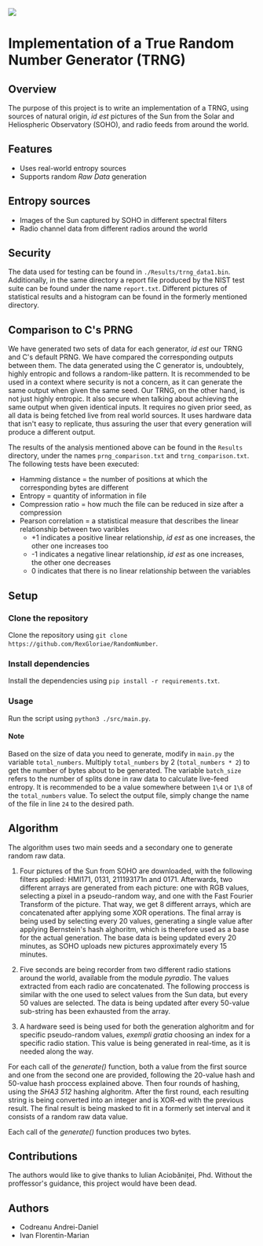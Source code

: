 <img src = "https://img.shields.io/badge/Python-FFD43B?style=for-the-badge&logo=python&logoColor=blu" />

# Implementation of a True Random Number Generator (TRNG)
## Overview
The purpose of this project is to write an implementation of a TRNG, using sources of natural origin, _id est_ pictures of the Sun from the Solar and Heliospheric Observatory (SOHO), and radio feeds from around the world.
## Features
- Uses real-world entropy sources
- Supports random *Raw Data* generation
## Entropy sources
- Images of the Sun captured by SOHO in different spectral filters
- Radio channel data from different radios around the world
## Security
The data used for testing can be found in `./Results/trng_data1.bin`. Additionally, in the same directory a report file produced by the NIST test suite can be found under the name `report.txt`.
Different pictures of statistical results and a histogram can be found in the formerly mentioned directory.
## Comparison to C's PRNG
We have generated two sets of data for each generator, _id est_ our TRNG and C's default PRNG. We have compared the corresponding outputs between them. The data generated using the C generator is, undoubtely, highly entropic and follows a random-like pattern. It is recommended to be used in a context where security is not a concern, as it can generate the same output when given the same seed.
Our TRNG, on the other hand, is not just highly entropic. It also secure when talking about achieving the same output when given identical inputs. It requires no given prior seed, as all data is being fetched live from real world sources. It uses hardware data that isn't easy to replicate, thus assuring the user that every generation will produce a different output.

The results of the analysis mentioned above can be found in the `Results` directory, under the names `prng_comparison.txt` and `trng_comparison.txt`. The following tests have been executed:
- Hamming distance = the number of positions at which the corresponding bytes are different
- Entropy = quantity of information in file
- Compression ratio = how much the file can be reduced in size after a compression
- Pearson correlation = a statistical measure that describes the linear relationship between two varibles
    - +1 indicates a positive linear relationship, *id est* as one increases, the other one increases too
    - -1 indicates a negative linear relationship, *id est* as one increases, the other one decreases
    - 0 indicates that there is no linear relationship between the variables
## Setup
### Clone the repository
Clone the repository using `git clone https://github.com/RexGloriae/RandomNumber`.
### Install dependencies
Install the dependencies using `pip install -r requirements.txt`.
### Usage
Run the script using `python3 ./src/main.py`.
#### Note
Based on the size of data you need to generate, modify in `main.py` the variable `total_numbers`. Multiply `total_numbers` by 2 (`total_numbers * 2`) to get the number of bytes about to be generated. The variable `batch_size` refers to the number of splits done in raw data to calculate live-feed entropy. It is recommended to be a value somewhere between `1\4` or `1\8` of the `total_numbers` value.
To select the output file, simply change the name of the file in line `24` to the desired path.
## Algorithm
The algorithm uses two main seeds and a secondary one to generate random raw data.

1. Four pictures of the Sun from SOHO are downloaded, with the following filters applied: HMI171, 0131, 211193171n and 0171. Afterwards, two different arrays are generated from each picture: one with RGB values, selecting a pixel in a pseudo-random way, and one with the Fast Fourier Transform of the picture. That way, we get 8 different arrays, which are concatenated after applying some XOR operations. The final array is being used by selecting every 20 values, generating a single value after applying Bernstein's hash alghoritm, which is therefore used as a base for the actual generation. The base data is being updated every 20 minutes, as SOHO uploads new pictures approximately every 15 minutes.

2. Five seconds are being recorder from two different radio stations around the world, available from the module *pyradio*. The values extracted from each radio are concatenated. The following proccess is similar with the one used to select values from the Sun data, but every 50 values are selected. The data is being updated after every 50-value sub-string has been exhausted from the array.

3. A hardware seed is being used for both the generation alghoritm and for specific pseudo-random values, *exempli gratia* choosing an index for a specific radio station. This value is being generated in real-time, as it is needed along the way.

For each call of the *generate()* function, both a value from the first source and one from the second one are provided, following the 20-value hash and 50-value hash proccess explained above. Then four rounds of hashing, using the *SHA3 512* hashing alghoritm. After the first round, each resulting string is being converted into an integer and is XOR-ed with the previous result. The final result is being masked to fit in a formerly set interval and it consists of a random raw data value.

Each call of the *generate()* function produces two bytes.

## Contributions
The authors would like to give thanks to Iulian Aciobăniței, Phd. Without the proffessor's guidance, this project would have been dead.

## Authors
- Codreanu Andrei-Daniel
- Ivan Florentin-Marian
